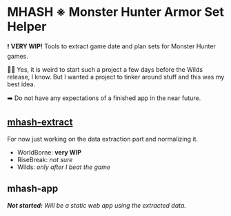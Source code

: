 # MHASH ※ Monster Hunter Armor Set Helper

❗ **VERY WIP!** Tools to extract game date and plan sets for Monster Hunter games.

😶‍🌫️ Yes, it is weird to start such a project a few days before the Wilds release, I know.
But I wanted a project to tinker around stuff and this was my best idea.

➡️ Do not have any expectations of a finished app in the near future.

## [mhash-extract](mhash-extract)

For now just working on the data extraction part and normalizing it.

- WorldBorne: **very WIP**
- RiseBreak: *not sure*
- Wilds: *only after I beat the game*

## mhash-app

*__Not started:__ Will be a static web app using the extracted data.*
